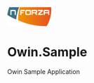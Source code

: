 <img src="https://raw.githubusercontent.com/NForza/nforza-presentations-courses/master/nforza-logo.png" width="100px" style="margin: auto" />

Owin.Sample
===========

Owin Sample Application
